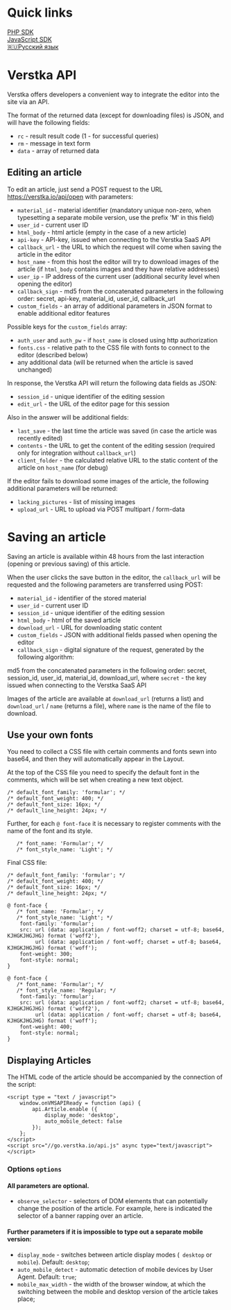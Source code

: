 # Quick links

[PHP SDK](https://github.com/verstka/verstka.io/tree/master/php-sdk)<br>
[JavaScript SDK](https://github.com/verstka/verstka.io/tree/master/js-sdk)<br>
[🇷🇺Русский язык](https://github.com/verstka/verstka.io/tree/master/docs/ru)


# Verstka API

Verstka offers developers a convenient way to integrate the editor into the site via an API.

The format of the returned data (except for downloading files) is JSON, and will have the following fields:

* `rc` - result result code (1 - for successful queries)
* `rm` - message in text form
* `data` - array of returned data

## Editing an article

To edit an article, just send a POST request to the URL https://verstka.io/api/open with parameters:

* `material_id` - material identifier (mandatory unique non-zero, when typesetting a separate mobile version, use the prefix 'M' in this field)
* `user_id` - current user ID
* `html_body` - html article (empty in the case of a new article)
* `api-key` - API-key, issued when connecting to the Verstka SaaS API
* `callback_url` - the URL to which the request will come when saving the article in the editor
* `host_name` - from this host the editor will try to download images of the article (if `html_body` contains images and they have relative addresses)
* `user_ip` - IP address of the current user (additional security level when opening the editor)
* `callback_sign` - md5 from the concatenated parameters in the following order: secret, api-key, material_id, user_id, callback_url
* `custom_fields` - an array of additional parameters in JSON format to enable additional editor features

Possible keys for the `custom_fields` array:

* `auth_user` and `auth_pw` - if `host_name` is closed using http authorization
* `fonts.css` - relative path to the CSS file with fonts to connect to the editor (described below)
* any additional data (will be returned when the article is saved unchanged)

In response, the Verstka API will return the following data fields as JSON:

* `session_id` - unique identifier of the editing session
* `edit_url` - the URL of the editor page for this session

Also in the answer will be additional fields:

* `last_save` - the last time the article was saved (in case the article was recently edited)
* `contents` - the URL to get the content of the editing session (required only for integration without `callback_url`)
* `client_folder` - the calculated relative URL to the static content of the article on `host_name` (for debug)

If the editor fails to download some images of the article, the following additional parameters will be returned:

* `lacking_pictures` - list of missing images
* `upload_url` - URL to upload via POST multipart / form-data

# Saving an article

Saving an article is available within 48 hours from the last interaction (opening or previous saving) of this article.

When the user clicks the save button in the editor, the `callback_url` will be requested and the following parameters are transferred using POST:

* `material_id` - identifier of the stored material
* `user_id` - current user ID
* `session_id` - unique identifier of the editing session
* `html_body` - html of the saved article
* `download_url` - URL for downloading static content
* `custom_fields` - JSON with additional fields passed when opening the editor
* `callback_sign` - digital signature of the request, generated by the following algorithm:

md5 from the concatenated parameters in the following order: secret, session_id, user_id, material_id, download_url, where
`secret` - the key issued when connecting to the Verstka SaaS API

Images of the article are available at `download_url` (returns a list) and` download_url` / `name` (returns a file),
where `name` is the name of the file to download.

## Use your own fonts

You need to collect a CSS file with certain comments and fonts sewn into base64, and then they will automatically appear in the Layout.

At the top of the CSS file you need to specify the default font in the comments, which will be set when creating a new text object.
```
/* default_font_family: 'formular'; */
/* default_font_weight: 400; */
/* default_font_size: 16px; */
/* default_line_height: 24px; */
```

Further, for each `@ font-face` it is necessary to register comments with the name of the font and its style.
```
   /* font_name: 'Formular'; */
   /* font_style_name: 'Light'; */
```

Final CSS file:
```
/* default_font_family: 'formular'; */
/* default_font_weight: 400; */
/* default_font_size: 16px; */
/* default_line_height: 24px; */

@ font-face {
   /* font_name: 'Formular'; */
   /* font_style_name: 'Light'; */
    font-family: 'formular';
    src: url (data: application / font-woff2; charset = utf-8; base64, KJHGKJHGJHG) format ('woff2'),
         url (data: application / font-woff; charset = utf-8; base64, KJHGKJHGJHG) format ('woff');
    font-weight: 300;
    font-style: normal;
}

@ font-face {
   /* font_name: 'Formular'; */
   /* font_style_name: 'Regular; */
    font-family: 'formular';
    src: url (data: application / font-woff2; charset = utf-8; base64, KJHGKJHGJHG) format ('woff2'),
         url (data: application / font-woff; charset = utf-8; base64, KJHGKJHGJHG) format ('woff');
    font-weight: 400;
    font-style: normal;
}
```

## Displaying Articles
The HTML code of the article should be accompanied by the connection of the script:

```
<script type = "text / javascript">
    window.onVMSAPIReady = function (api) {
        api.Article.enable ({
            display_mode: 'desktop',
            auto_mobile_detect: false
        });
    };
</script>
<script src="//go.verstka.io/api.js" async type="text/javascript"></script>
```

### Options `options`
#### All parameters are optional.
* `observe_selector` - selectors of DOM elements that can potentially change the position of the article. For example, here is indicated the selector of a banner rapping over an article.
#### Further parameters if it is impossible to type out a separate mobile version:
* `display_mode` - switches between article display modes (` desktop` or `mobile`). Default: `desktop`;
* `auto_mobile_detect` - automatic detection of mobile devices by User Agent. Default: `true`;
* `mobile_max_width` - the width of the browser window, at which the switching between the mobile and desktop version of the article takes place;
